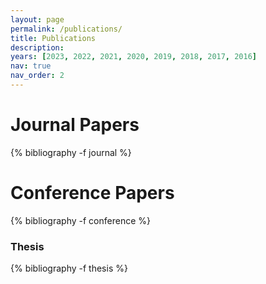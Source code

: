 ```yaml
---
layout: page
permalink: /publications/
title: Publications
description:
years: [2023, 2022, 2021, 2020, 2019, 2018, 2017, 2016]
nav: true
nav_order: 2
---
```

<!-- _pages/publications.md -->
<div class="publications">

<h1 class="year" id="journal">Journal Papers</h1>
{% bibliography -f journal %}

<h1 class="year" id="conference">Conference Papers</h1>
{% bibliography -f conference %}

<h3 class="year" id="thesis">Thesis</h3>
{% bibliography -f thesis %}

</div>
